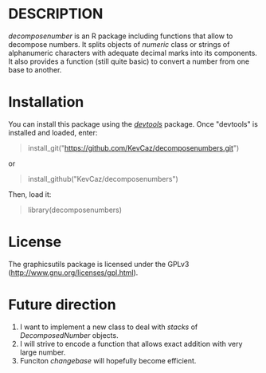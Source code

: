 # DESCRIPTION
*decomposenumber* is an R package including functions that allow to decompose numbers.
It splits objects of *numeric* class or strings of alphanumeric characters with adequate decimal marks into its components. It also provides a function (still quite basic) to convert a number from one base to another.

# Installation
You can install this package using the [*devtools*](http://cran.r-project.org/web/packages/devtools/index.html) package. Once "devtools" is installed and loaded, enter:

> install_git("https://github.com/KevCaz/decomposenumbers.git")

or

> install_github("KevCaz/decomposenumbers")

Then, load it:

> library(decomposenumbers)

# License
The graphicsutils package is licensed under the GPLv3 (http://www.gnu.org/licenses/gpl.html).

# Future direction
1. I want to implement a new class to deal with *stacks* of *DecomposedNumber* objects.
2. I will strive to encode a function that allows exact addition with very large number.
3. Funciton *changebase* will hopefully become efficient.
